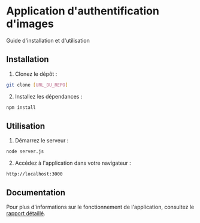 # Application d'authentification d'images

Guide d'installation et d'utilisation

## Installation

1. Clonez le dépôt :
```bash
git clone [URL_DU_REPO]
```

2. Installez les dépendances :
```bash
npm install
```

## Utilisation

1. Démarrez le serveur :
```bash
node server.js
```

2. Accédez à l'application dans votre navigateur :
```
http://localhost:3000
```

## Documentation

Pour plus d'informations sur le fonctionnement de l'application, consultez le [rapport détaillé](docs/Rapport.md).
